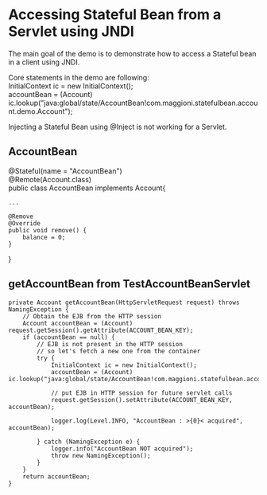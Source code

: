 Accessing Stateful Bean from a Servlet using JNDI
=================================================

The main goal of the demo is to demonstrate how to access a Stateful bean in a client using JNDI.  

Core statements in the demo are following:  
InitialContext ic = new InitialContext();  
accountBean = (Account) ic.lookup("java:global/state/AccountBean!com.maggioni.statefulbean.account.demo.Account");  

Injecting a Stateful Bean using @Inject is not working for a Servlet.  

## AccountBean
@Stateful(name = "AccountBean")   
@Remote(Account.class)   
public class AccountBean implements Account{

    ...

    @Remove
    @Override
    public void remove() {
        balance = 0;
    }
    
}



## getAccountBean from TestAccountBeanServlet
    private Account getAccountBean(HttpServletRequest request) throws NamingException {
        // Obtain the EJB from the HTTP session
        Account accountBean = (Account) request.getSession().getAttribute(ACCOUNT_BEAN_KEY);
        if (accountBean == null) {
            // EJB is not present in the HTTP session
            // so let's fetch a new one from the container
            try {
                InitialContext ic = new InitialContext();
                accountBean = (Account) ic.lookup("java:global/state/AccountBean!com.maggioni.statefulbean.account.demo.Account");

                // put EJB in HTTP session for future servlet calls
                request.getSession().setAttribute(ACCOUNT_BEAN_KEY, accountBean);

                logger.log(Level.INFO, "AccountBean : >{0}< acquired", accountBean);

            } catch (NamingException e) {
                logger.info("AccountBean NOT acquired");
                throw new NamingException();
            }
        }
        return accountBean;
    }
